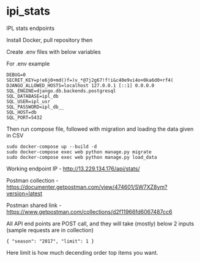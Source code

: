 # ipi_stats
IPL stats endpoints

Install Docker, pull repository then

Create .env files with below variables

For .env example

    DEBUG=0
    SECRET_KEY=p!e6j0+md()f=)v_*@7j2g67!f!i&c40e9vi4o+0ka6d0+rf4(
    DJANGO_ALLOWED_HOSTS=localhost 127.0.0.1 [::1] 0.0.0.0
    SQL_ENGINE=django.db.backends.postgresql
    SQL_DATABASE=ipl_db
    SQL_USER=ipl_usr
    SQL_PASSWORD=ipl_db__
    SQL_HOST=db
    SQL_PORT=5432

Then run compose file, followed with migration and loading the data given in CSV 

    sudo docker-compose up --build -d
    sudo docker-compose exec web python manage.py migrate
    sudo docker-compose exec web python manage.py load_data
    
Working endpoint IP - 
    http://13.229.134.176/api/stats/
    
Postman collection - 
    https://documenter.getpostman.com/view/474601/SW7XZ8ym?version=latest

Postman shared link - 
    https://www.getpostman.com/collections/d2f11966fd6067487cc6
  
All API end points are POST call, and they will take (mostly) below 2 inputs (sample requests are in collection)

    { "season": "2017", "limit": 1 }
    
Here limit is how much decending order top items you want.
